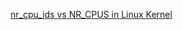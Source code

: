 [nr_cpu_ids vs NR_CPUS in Linux Kernel](https://stackoverflow.com/questions/57983653/nr-cpu-ids-vs-nr-cpus-in-linux-kernel#answer-63900056)

